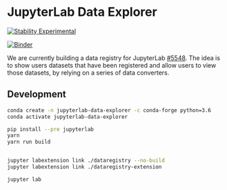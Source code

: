 # JupyterLab Data Explorer

[![Stability Experimental](https://img.shields.io/badge/stability-experimental-red.svg)](https://img.shields.io/badge/stability-experimental-red.svg)

[![Binder](https://mybinder.org/badge_logo.svg)](https://mybinder.org/v2/gh/jupyterlab/jupyterlab-data-explorer/master)

We are currently building a data registry for JupyterLab [#5548](https://github.com/jupyterlab/jupyterlab/issues/5548). The idea is to show users datasets that have been registered and allow users to view those datasets, by relying on a series of data converters.

## Development

```bash
conda create -n jupyterlab-data-explorer -c conda-forge python=3.6
conda activate jupyterlab-data-explorer

pip install --pre jupyterlab
yarn
yarn run build


jupyter labextension link ./dataregistry --no-build
jupyter labextension link ./dataregistry-extension

jupyter lab
```

